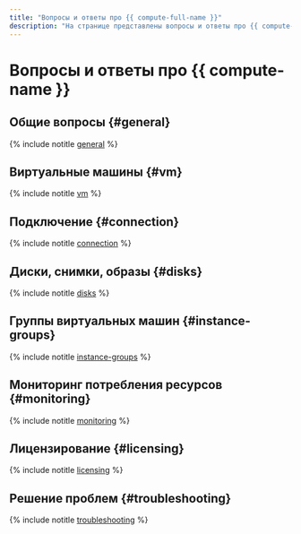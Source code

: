 ```yaml
---
title: "Вопросы и ответы про {{ compute-full-name }}"
description: "На странице представлены вопросы и ответы про {{ compute-name }}."
---
```


# Вопросы и ответы про {{ compute-name }}

## Общие вопросы {#general}

{% include notitle [general](../../_qa/compute/general.md) %}

## Виртуальные машины {#vm}

{% include notitle [vm](../../_qa/compute/vm.md) %}

## Подключение {#connection}

{% include notitle [connection](../../_qa/compute/connection.md) %}

## Диски, снимки, образы {#disks}

{% include notitle [disks](../../_qa/compute/disks.md) %}

## Группы виртуальных машин {#instance-groups}

{% include notitle [instance-groups](../../_qa/compute/instance-groups.md) %}

## Мониторинг потребления ресурсов {#monitoring}

{% include notitle [monitoring](../../_qa/compute/monitoring.md) %}

## Лицензирование {#licensing}

{% include notitle [licensing](../../_qa/compute/licensing.md) %}

## Решение проблем {#troubleshooting}

{% include notitle [troubleshooting](../../_qa/compute/troubleshooting.md) %}